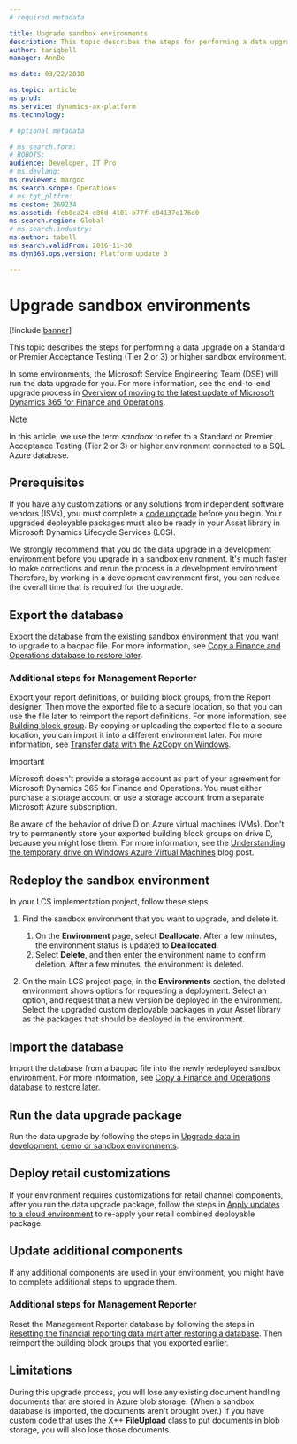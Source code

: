 ```yaml
---
# required metadata

title: Upgrade sandbox environments
description: This topic describes the steps for performing a data upgrade to a non-production sandbox or standalone sandbox environment. 
author: tariqbell
manager: AnnBe

ms.date: 03/22/2018

ms.topic: article
ms.prod: 
ms.service: dynamics-ax-platform
ms.technology: 

# optional metadata

# ms.search.form: 
# ROBOTS: 
audience: Developer, IT Pro
# ms.devlang: 
ms.reviewer: margoc
ms.search.scope: Operations
# ms.tgt_pltfrm: 
ms.custom: 269234
ms.assetid: feb8ca24-e86d-4101-b77f-c04137e176d0
ms.search.region: Global
# ms.search.industry: 
ms.author: tabell
ms.search.validFrom: 2016-11-30
ms.dyn365.ops.version: Platform update 3

---
```


# Upgrade sandbox environments

[!include [banner](../includes/banner.md)]

This topic describes the steps for performing a data upgrade on a Standard or Premier Acceptance Testing (Tier 2 or 3) or higher sandbox environment.

In some environments, the Microsoft Service Engineering Team (DSE) will run the data upgrade for you. For more information, see the end-to-end upgrade process in [Overview of moving to the latest update of Microsoft Dynamics 365 for Finance and Operations](upgrade-latest-update.md#scenario-3-upgrade-to-the-latest-application-release).

> [!NOTE]
> In this article, we use the term *sandbox* to refer to a Standard or Premier Acceptance Testing (Tier 2 or 3) or higher environment connected to a SQL Azure database.

## Prerequisites

If you have any customizations or any solutions from independent software vendors (ISVs), you must complete a [code upgrade](upgrade-latest-update.md#scenario-2-upgrade-your-custom-code) before you begin. Your upgraded deployable packages must also be ready in your Asset library in Microsoft Dynamics Lifecycle Services (LCS).

We strongly recommend that you do the data upgrade in a development environment before you upgrade in a sandbox environment. It's much faster to make corrections and rerun the process in a development environment. Therefore, by working in a development environment first, you can reduce the overall time that is required for the upgrade.

## Export the database

Export the database from the existing sandbox environment that you want to upgrade to a bacpac file. For more information, see [Copy a Finance and Operations database to restore later](../database/copy-operations-database.md).

### Additional steps for Management Reporter

Export your report definitions, or building block groups, from the Report designer. Then move the exported file to a secure location, so that you can use the file later to reimport the report definitions. For more information, see [Building block group](https://msdn.microsoft.com/en-us/library/dn464326.aspx#Exportabuildingblockgroup). By copying or uploading the exported file to a secure location, you can import it into a different environment later. For more information, see [Transfer data with the AzCopy on Windows](https://azure.microsoft.com/en-gb/documentation/articles/storage-use-azcopy/).

> [!IMPORTANT]
> Microsoft doesn't provide a storage account as part of your agreement for Microsoft Dynamics 365 for Finance and Operations. You must either purchase a storage account or use a storage account from a separate Microsoft Azure subscription.
>
> Be aware of the behavior of drive D on Azure virtual machines (VMs). Don't try to permanently store your exported building block groups on drive D, because you might lose them. For more information, see the [Understanding the temporary drive on Windows Azure Virtual Machines](https://blogs.msdn.microsoft.com/mast/2013/12/06/understanding-the-temporary-drive-on-windows-azure-virtual-machines/) blog post.

## Redeploy the sandbox environment

In your LCS implementation project, follow these steps.

1. Find the sandbox environment that you want to upgrade, and delete it.

    1. On the **Environment** page, select **Deallocate**. After a few minutes, the environment status is updated to **Deallocated**.
    2. Select **Delete**, and then enter the environment name to confirm deletion. After a few minutes, the environment is deleted.

2. On the main LCS project page, in the **Environments** section, the deleted environment shows options for requesting a deployment. Select an option, and request that a new version be deployed in the environment. Select the upgraded custom deployable packages in your Asset library as the packages that should be deployed in the environment.

## Import the database

Import the database from a bacpac file into the newly redeployed sandbox environment. For more information, see [Copy a Finance and Operations database to restore later](../database/copy-operations-database.md).

## Run the data upgrade package

Run the data upgrade by following the steps in [Upgrade data in development, demo or sandbox environments](upgrade-data-to-latest-update.md).


## Deploy retail customizations 

If your environment requires customizations for retail channel components, after you run the data upgrade package, follow the steps in [Apply updates to a cloud environment](../deployment/apply-deployable-package-system.md) to re-apply your retail combined deployable package.

## Update additional components

If any additional components are used in your environment, you might have to complete additional steps to upgrade them.

### Additional steps for Management Reporter

Reset the Management Reporter database by following the steps in [Resetting the financial reporting data mart after restoring a database](../analytics/reset-financial-reporting-datamart-after-restore.md). Then reimport the building block groups that you exported earlier.

## Limitations

During this upgrade process, you will lose any existing document handling documents that are stored in Azure blob storage. (When a sandbox database is imported, the documents aren't brought over.) If you have custom code that uses the X++ **FileUpload** class to put documents in blob storage, you will also lose those documents.
